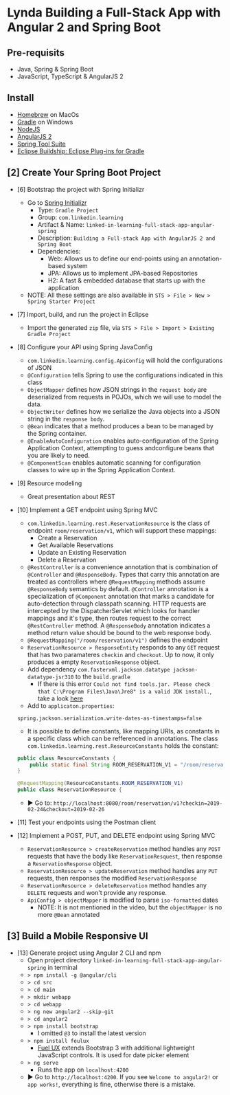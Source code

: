 # Lynda Building a Full-Stack App with Angular 2 and Spring Boot

## Pre-requisits
- Java, Spring & Spring Boot
- JavaScript, TypeScript & AngularJS 2


## Install
- [Homebrew](https://brew.sh/) on MacOs
- [Gradle](https://gradle.org/install/) on Windows
- [NodeJS](https://nodejs.org/en/)
- [AngularJS 2](https://angular.io/guide/quickstart#step-1-install-the-angular-cli)
- [Spring Tool Suite](https://spring.io/tools3/sts/all)
- [Eclipse Buildship: Eclipse Plug-ins for Gradle](https://projects.eclipse.org/projects/tools.buildship)

## [2] Create Your Spring Boot Project
- [6] Bootstrap the project with Spring Initializr
	- Go to [Spring Initializr](https://start.spring.io/)
		- Type: `Gradle Project`
		- Group: `com.linkedin.learning`
		- Artifact & Name: `linked-in-learning-full-stack-app-angular-spring`
		- Description: `Building a Full-stack App with AngularJS 2 and Spring Boot`
		- Dependencies: 
			- Web: Allows us to define our end-points using an annotation-based system
			- JPA: Allows us to implement JPA-based Repositories
			- H2: A fast & embedded database that starts up with the application
	- NOTE: All these settings are also available in `STS > File > New > Spring Starter Project`

- [7] Import, build, and run the project in Eclipse
	- Import the generated `zip` file, via `STS > File > Import > Existing Gradle Project`

- [8] Configure your API using Spring JavaConfig
	- `com.linkedin.learning.config.ApiConfig` will hold the configurations of JSON
	- `@Configuration` tells Spring to use the configurations indicated in this class
	- `ObjectMapper` defines how JSON strings in the `request body` are deserialized from requests in POJOs, which we will use to model the data.
	- `ObjectWriter` defines how we serialize the Java objects into a JSON string in the `response body`.
	- `@Bean` indicates that a method produces a bean to be managed by the Spring container.
	- `@EnableAutoConfiguration` enables auto-configuration of the Spring Application Context, attempting to guess andconfigure beans that you are likely to need.
	- `@ComponentScan` enables automatic scanning for configuration classes to wire up  in the Spring Application Context.

- [9] Resource modeling
	- Great presentation about REST

- [10] Implement a GET endpoint using Spring MVC
	- `com.linkedin.learning.rest.ReservationResource` is the class of endpoint `room/reservation/v1`, which will support these mappings:
		- Create a Reservation
		- Get Available Reservations
		- Update an Existing Reservation
		- Delete a Reservation
	- `@RestController` is a convenience annotation that is combination of `@Controller` and `@ResponseBody`. Types that carry this annotation are treated as controllers where `@RequestMapping` methods assume `@ResponseBody` semantics by default. `@Controller` annotation is a specialization of `@Component` annotation that marks a candidate for auto-detection through classpath scanning. HTTP requests are intercepted by the DispatcherServlet which looks for handler mappings and it's type, then routes request to the correct `@RestController` method. A `@ResponseBody` annotation indicates a method return value should be bound to the web response body.
	- `@RequestMapping("/room/reservation/v1")` defines the endpoint
	- `ReservationResource > ResponseEntity` responds to any `GET` request that has two paramateres `checkin` and `checkout`. Up to now, it only produces a empty `ReservationResponse` object.
	- Add dependency `com.fasterxml.jackson.datatype jackson-datatype-jsr310` to the `build.gradle`
		- If there is this error `Could not find tools.jar. Please check that C:\Program Files\Java\Jre8" is a valid JDK install.`, take a look [here](https://stackoverflow.com/questions/11345193/gradle-does-not-find-tools-jar)
	- Add to `applicaton.properties`:
	```
	spring.jackson.serialization.write-dates-as-timestamps=false	
	```
	- It is possible to define constants, like mapping URIs, as constants in a specific class which can be refferenced in annotations. The class `com.linkedin.learning.rest.ResourceConstants` holds the constant:
	```java
	public class ResourceConstants {
		public static final String ROOM_RESERVATION_V1 = "/room/reservation/v1";
	}

	@RequestMapping(ResourceConstants.ROOM_RESERVATION_V1)
	public class ReservationResource {
	```
	- ▶ Go to: `http://localhost:8080/room/reservation/v1?checkin=2019-02-24&checkout=2019-02-26`

- [11] Test your endpoints using the Postman client

- [12] Implement a POST, PUT, and DELETE endpoint using Spring MVC
	- `ReservationResource > createReservation` method handles any `POST` requests that have the body like `ReservationResquest`, then response a `ReservationResponse` object.
	- `ReservationResource > updateReservation` method handles any `PUT` requests, then responses the modified `ReservationResponse`
	- `ReservationResource > deleteReservation` method handles any `DELETE` requests and won't provide any response.
	- `ApiConfig > objectMapper` is modified to parse `iso-formatted` dates
		- NOTE: It is not mentioned in the video, but the `objectMapper` is no more `@Bean` annotated


## [3] Build a Mobile Responsive UI
- [13] Generate project using Angular 2 CLI and npm
	- Open project directory `linked-in-learning-full-stack-app-angular-spring` in terminal
	- `> npm install -g @angular/cli`
	- `> cd src`
	- `> cd main`
	- `> mkdir webapp`
	- `> cd webapp`
	- `> ng new angular2 --skip-git`
	- `> cd angular2`
	- `> npm install bootstrap`
		- I omitted `@3` to install the latest version
	- `> npm install feulux`
		- [Fuel UX](https://www.npmjs.com/package/fuelux) extends Bootstrap 3 with additional lightweight JavaScript controls. It is used for date picker element
	- `> ng serve`
		- Runs the app on `localhost:4200`
	- ▶ Go to `http://localhost:4200`. If you see ` Welcome to angular2! ` or `app works!`, everything is fine, otherwise there is a mistake.